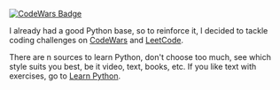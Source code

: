 [![CodeWars Badge](https://www.codewars.com/users/Gianlz/badges/large)](https://www.codewars.com/users/Gianlz)

I already had a good Python base, so to reinforce it, I decided to tackle coding challenges on [CodeWars](https://www.codewars.com) and [LeetCode](https://leetcode.com).

There are n sources to learn Python, don't choose too much, see which style suits you best, be it video, text, books, etc. If you like text with exercises, go to [Learn Python](https://www.learnpython.org/).
